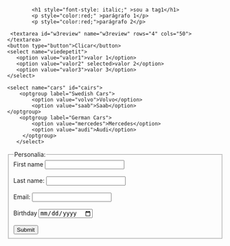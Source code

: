 <html lang="pt-br">
<head>
    <title>Código CSS estilos</title>
    <link rel="stylesheet" type="text/css"
    href="estilo.css">
    <meta charset="utf-8">
</head>
<body> 
    
            <h1 style="font-style: italic;" >sou a tag1</h1>
            <p style="color:red;" >parágrafo 1</p>
            <p style="color:red;">parágrafo 2</p>

 </body>

 <body>

     <textarea id="w3review" name="w3review" rows="4" cols="50">
    </textarea>
    <button type="button">Clicar</button>
    <select name="viedepetit">
       <option value="valor1">valor 1</option>
       <option value="valor2" selected>valor 2</option>
       <option value="valor3">valor 3</option>
    </select>
 
    <select name="cars" id="cairs">
        <optgroup label="Swedish Cars">
            <option value="volvo">Volvo</option>
            <option value="saab">Saab</option>
    </optgroup>
        <optgroup label="German Cars">
            <option value="mercedes">Mercedes</option>
            <option value="audi">Audi</option>
         </optgroup>
       </select>

<fieldset>
        <legend>Personalia:</legend>
        <label for="fname">First name</label>
        <input type="text" id="fname"
    name="fname"><br><br> 
        <label for="lname">Last name:</label>
        <input type="text" id="lname"
    name="lname"><br><br> 
        <label for="email">Email:</label>   
        <input type="email" id="email"
    name="email"><br><br> 
        <label for="birthday">Birthday</label>
        <input type="date"  id="birthday"   
    name="birthday"><br><br> 
        <input type="submit" value="Submit">

</fieldset>




</body>






 </html> 
 
